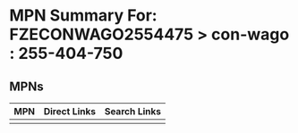 



# MPN Summary For: FZECONWAGO2554475 > con-wago : 255-404-750

## MPNs
  

|MPN|Direct Links|Search Links|
| :--- | :--- | :--- |
||||
